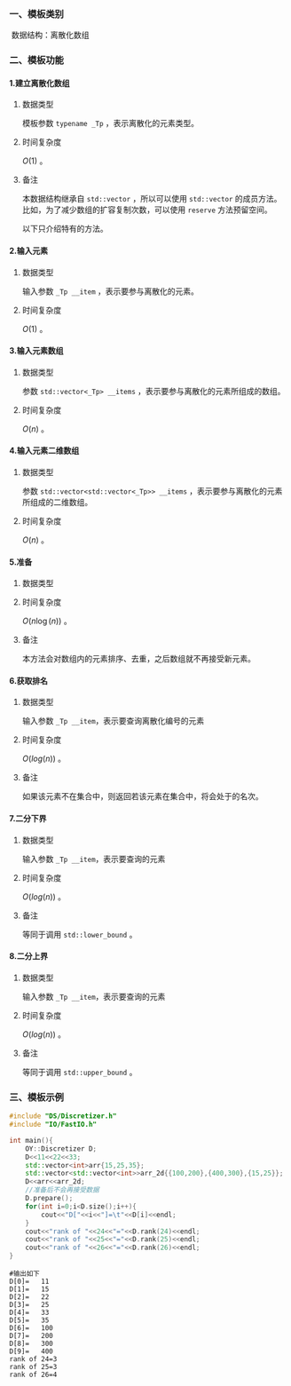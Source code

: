 ### 一、模板类别

​	数据结构：离散化数组

### 二、模板功能

#### 1.建立离散化数组

1. 数据类型

   模板参数 `typename _Tp`​ ，表示离散化的元素类型。

2. 时间复杂度

   $O(1)$ 。

3. 备注

   本数据结构继承自 `std::vector` ，所以可以使用 `std::vector` 的成员方法。比如，为了减少数组的扩容复制次数，可以使用 `reserve` 方法预留空间。
   
   以下只介绍特有的方法。


#### 2.输入元素

1. 数据类型

   输入参数 `_Tp __item` ，表示要参与离散化的元素。

2. 时间复杂度

   $O(1)$ 。
   

#### 3.输入元素数组

1. 数据类型

   参数 `std::vector<_Tp> __items` ，表示要参与离散化的元素所组成的数组。

2. 时间复杂度

   $O(n)$  。

#### 4.输入元素二维数组

1. 数据类型

   参数 `std::vector<std::vector<_Tp>> __items` ，表示要参与离散化的元素所组成的二维数组。

2. 时间复杂度

   $O(n)$  。

#### 5.准备

1. 数据类型

2. 时间复杂度

   $O(n\log (n))$ 。
   
3. 备注

   本方法会对数组内的元素排序、去重，之后数组就不再接受新元素。


#### 6.获取排名

1. 数据类型

   输入参数 `_Tp __item`，表示要查询离散化编号的元素

2. 时间复杂度

   $O(log(n))$ 。
   
3. 备注

   如果该元素不在集合中，则返回若该元素在集合中，将会处于的名次。

#### 7.二分下界

1. 数据类型

   输入参数 `_Tp __item`，表示要查询的元素

2. 时间复杂度

   $O(log(n))$ 。
   
3. 备注

   等同于调用 `std::lower_bound` 。

#### 8.二分上界

1. 数据类型

   输入参数 `_Tp __item`，表示要查询的元素

2. 时间复杂度

   $O(log(n))$ 。

3. 备注

   等同于调用 `std::upper_bound` 。

### 三、模板示例

```c++
#include "DS/Discretizer.h"
#include "IO/FastIO.h"

int main(){
    OY::Discretizer D;
    D<<11<<22<<33;
    std::vector<int>arr{15,25,35};
    std::vector<std::vector<int>>arr_2d{{100,200},{400,300},{15,25}};
    D<<arr<<arr_2d;
    //准备后不会再接受数据
    D.prepare();
    for(int i=0;i<D.size();i++){
        cout<<"D["<<i<<"]=\t"<<D[i]<<endl;
    }
    cout<<"rank of "<<24<<"="<<D.rank(24)<<endl;
    cout<<"rank of "<<25<<"="<<D.rank(25)<<endl;
    cout<<"rank of "<<26<<"="<<D.rank(26)<<endl;
}
```

```
#输出如下
D[0]=	11
D[1]=	15
D[2]=	22
D[3]=	25
D[4]=	33
D[5]=	35
D[6]=	100
D[7]=	200
D[8]=	300
D[9]=	400
rank of 24=3
rank of 25=3
rank of 26=4

```

